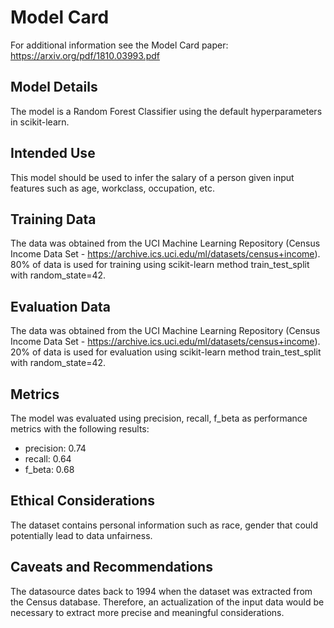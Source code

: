 # Model Card

For additional information see the Model Card paper: https://arxiv.org/pdf/1810.03993.pdf

## Model Details
The model is a Random Forest Classifier using the default hyperparameters in scikit-learn.

## Intended Use
This model should be used to infer the salary of a person given input features such as age, workclass, occupation, etc.

## Training Data
The data was obtained from the UCI Machine Learning Repository
(Census Income Data Set - https://archive.ics.uci.edu/ml/datasets/census+income).
80% of data is used for training using scikit-learn method train_test_split with random_state=42.

## Evaluation Data
The data was obtained from the UCI Machine Learning Repository
(Census Income Data Set - https://archive.ics.uci.edu/ml/datasets/census+income).
20% of data is used for evaluation using scikit-learn method train_test_split with random_state=42.

## Metrics
The model was evaluated using precision, recall, f_beta as performance metrics with the
following results:
- precision:  0.74
- recall:  0.64
- f_beta: 0.68

## Ethical Considerations
The dataset contains personal information such as race, gender that could potentially lead to data unfairness.

## Caveats and Recommendations
The datasource dates back to 1994 when the dataset was extracted from the Census database.
Therefore, an actualization of the input data would be necessary to extract more precise
and meaningful considerations. 
